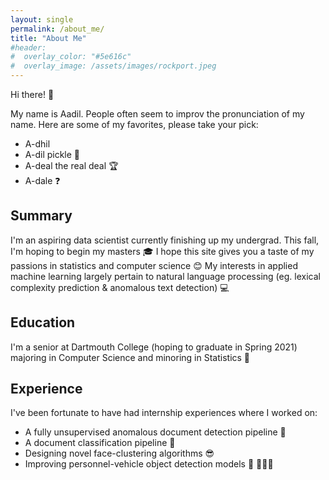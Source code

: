 ```yaml
---
layout: single
permalink: /about_me/
title: "About Me"
#header:
#  overlay_color: "#5e616c"
#  overlay_image: /assets/images/rockport.jpeg
---
```


Hi there! 👋

My name is Aadil. People often seem to improv the pronunciation of my name. Here are some of my favorites, please take your pick:

- A-dhil 
- A-dil pickle 🥒
- A-deal the real deal 🏆
- A-dale ❓

## Summary

I'm an aspiring data scientist currently finishing up my undergrad. This fall, I'm hoping to begin my masters 🎓 I hope this site gives you a taste of my passions in statistics and computer science 😊 My interests in applied machine learning largely pertain to natural language processing (eg. lexical complexity prediction & anomalous text detection) 💻 

## Education

I'm a senior at Dartmouth College (hoping to graduate in Spring 2021) majoring in Computer Science and minoring in Statistics 🌲

## Experience

I've been fortunate to have had internship experiences where I worked on:

- A fully unsupervised anomalous document detection pipeline 🎯
- A document classification pipeline 📄
- Designing novel face-clustering algorithms 😎
- Improving personnel-vehicle object detection models 🚗 🚶🏽‍♂️